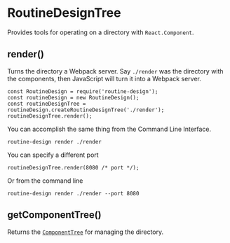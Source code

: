 # RoutineDesignTree

Provides tools for operating on a directory with `React.Component`.

## render()

Turns the directory a Webpack server. Say `./render` was the directory with the components, then JavaScript will turn it into a Webpack server.
```
const RoutineDesign = require('routine-design');
const routineDesign = new RoutineDesign();
const routineDesignTree = routineDesign.createRoutineDesignTree('./render');
routineDesignTree.render();
```

You can accomplish the same thing from the Command Line Interface. 
```
routine-design render ./render
```

You can specify a different port
```
routineDesignTree.render(8080 /* port */);
```

Or from the command line 
```
routine-design render ./render --port 8080
```

## getComponentTree()

Returns the [`ComponentTree`](./component-tree/README.md) for managing the directory.